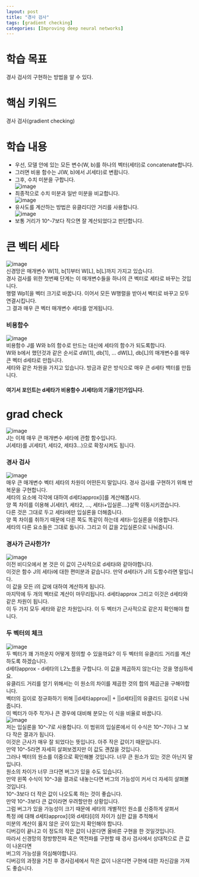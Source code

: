 ```yaml
---
layout: post
title: "경사 검사"
tags: [gradient checking]
categories: [Improving deep neural networks]
---
```


# 학습 목표
경사 검사의 구현하는 방법을 알 수 있다.

# 핵심 키워드
경사 검사(gradient checking)

# 학습 내용
* 우선, 모델 안에 있는 모든 변수(W, b)를 하나의 벡터(세타)로 concatenate합니다.     
* 그러면 비용 함수는 J(W, b)에서 J(세타)로 변홥니다.     
* 그후, 수치 미분을 구합니다.        
![image](https://user-images.githubusercontent.com/50114210/65389261-4e959b00-dd8f-11e9-8b8a-2cf196bb8d21.png)        
* 최종적으로 수치 미분과 일반 미분을 비교합니다.       
![image](https://user-images.githubusercontent.com/50114210/65389268-6cfb9680-dd8f-11e9-8857-5782b01d542d.png)    
* 유사도를 계산하는 방법은 유클리디안 거리를 사용합니다.        
![image](https://user-images.githubusercontent.com/50114210/65389280-84d31a80-dd8f-11e9-957e-09de332af3ba.png)
* 보통 거리가 10^-7보다 작으면 잘 계산되었다고 판단합니다.

# 큰 벡터 세타
![image](https://user-images.githubusercontent.com/50114210/65389850-2dd04400-dd95-11e9-84c6-ec7a738f1df8.png)     
신경망은 매개변수 W[1], b[1]부터 W[L], b[L]까지 가지고 있습니다.    
경사 검사를 위한 첫번째 단계는 이 매개변수들을 하나의 큰 벡터로 세타로 바꾸는 것입니다.    
행렬 Wp1[을 벡터 크기로 바꿉니다. 이어서 모든 W행렬을 받아서 벡터로 바꾸고 모두 연결시킵니다.     
그 결과 매우 큰 벡터 매개변수 세타를 얻게됩니다.    

### 비용함수
![image](https://user-images.githubusercontent.com/50114210/65389863-3de82380-dd95-11e9-9ebc-f16016ab59bd.png)      
비용함수 J를 W와 b의 함수로 만드는 대신에 세타의 함수가 되도록합니다.    
W와 b에서 했던것과 같은 순서로 dW[1], db[1], ... dW[L], db[L]의 매개변수를 매우 큰 벡터 d세타로 만듭니다.     
세타와 같은 차원을 가지고 있습니다. 방금과 같은 방식으로 매우 큰 d세타 백터를 만듭니다.    

#### 여기서 포인트는 d세타가 비용함수 J(세타)의 기울기인가입니다.    

# grad check
![image](https://user-images.githubusercontent.com/50114210/65389892-696b0e00-dd95-11e9-95ad-c2f147bf9059.png)       
J는 이제 매우 큰 매개변수 세타에 관함 함수입니다.      
J(세타)를 J(세타1, 세타2, 세타3...)으로 확장시켜도 됩니다.   

### 경사 검사
![image](https://user-images.githubusercontent.com/50114210/65389903-8273bf00-dd95-11e9-91f5-5988d96c871e.png)     
매우 큰 매개변수 벡터 세타의 차원이 어떤든지 말입니다. 경사 검사를 구현하기 위해 반복문을 구현합니다.     
세타의 요소에 각각에 대하여 d세타approx[i]를 계산해봅시다.      
양 쪽 차이를 이용해 J(세타1, 세타2, ..., 세타i+입실론....)살짝 이동시키겠습니다.     
다른 것은 그대로 두고 세타i에만 입실론을 더해줍니다.     
양 쪽 차이를 취하기 때문에 다른 쪽도 똑같이 하는데 세타i-입실론을 이용합니다.   
세타의 다른 요소들은 그대로 둡니다. 그리고 이 값을 2입실론으로 나눠줍니다.     

### 경사가 근사한가?
![image](https://user-images.githubusercontent.com/50114210/65389915-961f2580-dd95-11e9-9b7c-ab5e8ebaad63.png)     
이전 비디오에서 본 것은 이 값이 근사적으로 d세타i와 같아야합니다.    
이것은 함수 J의 세타i에 대한 편미분과 같습니다. 만약 d세타i가 J의 도함수라면 말입니다.     
이 값을 모든 i의 값에 대하여 계산하게 됩니다.     
마지막에 두 개의 벡터로 계산이 마무리됩니다. d세타approx 그리고 이것은 d세타와 같은 차원이 됩니다.     
이 두 가지 모두 세타와 같은 차원입니다. 이 두 벡터가 근사적으로 같은지 확인해야 합니다.     

### 두 벡터의 체크
![image](https://user-images.githubusercontent.com/50114210/65389947-c2d33d00-dd95-11e9-9102-1cdf9d128b18.png)     
두 벡터가 꽤 가까운지 어떻게 정의할 수 있을까요? 이 두 벡터의 유클리드 거리를 계산하도록 하겠습니다.    
d세타approx - d세타의 L2노름을 구합니다. 이 값을 제곱하지 않는다는 것을 명심하세요.     
유클리드 거리를 얻기 위해서는 이 원소의 차이를 제곱한 것의 합의 제곱근을 구해야합니다.    
벡터의 길이로 정규화하기 위해 ||d세타approx|| + ||d세타||의 유클리드 길이로 나눠줍니다.    
이 벡터가 아주 작거나 큰 경우에 대비해 분모는 이 식을 비율로 바꿉니다.    
![image](https://user-images.githubusercontent.com/50114210/65389964-df6f7500-dd95-11e9-9a9c-a1daee155fd8.png)     
저는 입실론을 10^-7로 사용합니다. 이 범위의 입실론에서 이 수식은 10^-7이나 그 보다 작은 결과가 됩니다.    
이것은 근사가 매우 잘 되었다는 뜻입니다. 아주 작은 값이기 때문입니다.     
만약 10^-5라면 자세히 살펴보겠지만 이 값도 괜찮을 것입니다.     
그러나 벡터의 원소를 이중으로 확인해볼 것입니다. 너무 큰 원소가 있는 것은 아닌지 말입니다.    
원소의 차이가 너무 크다면 버그가 있을 수도 있습니다.    
만약 왼쪽 수식이 10^-3을 결과로 내놓는다면 버그의 가능성이 커서 더 자세히 살펴볼 것입니다.     
10^-3보다 더 작은 값이 나오도록 하는 것이 좋습니다.   
만약 10^-3보다 큰 값이라면 우려할만한 상황입니다.    
그럼 버그가 있을 가능성이 크기 때문에 세타의 개별적인 원소를 신중하게 살펴서    
특정 i에 대해 d세타approx[i]와 d세타[i]의 차이가 심한 값을 추적해서      
미분의 계산이 옳지 않은 곳이 있는지 확인해야 합니다.    
디버깅이 끝나고 이 정도의 작은 값이 나온다면 올바른 구현을 한 것일것입니다.    
따라서 신경망의 정방향전파 혹은 역전파를 구현할 때 경사 검사에서 상대적으로 큰 값이 나온다면    
버그의 가능성을 의심해야합니다.      
디버깅의 과정을 거친 후 경사검세에서 작은 값이 나온다면 구현에 대한 자신감을 가져도 좋습니다.    







